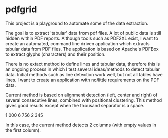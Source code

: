 pdfgrid
=======

This project is a playground to automate some of the data extraction.

The goal is to extract 'tabular' data from pdf files.
A lot of public data is still hidden within PDF reports. Although tools such as PDF2XL exist, I want to create an automated, command line driven application which extracts tabular data from PDF files.
The application is based on Apache's PDFBox to extract glyphs (characters) and their position.

There is no extact method to define lines and tabular data, therefore this is an ongoing process in which I test several ideas/methods to detect tabular data.
Initial methods such as line detection work well, but not all tables have lines. I want to create an application with no/little requirements on the PDF data.

Current method is based on alignment detection (left, center and right) of several consecutive lines, combined with positional clustering. 
This method gives good results except when the thousand separator is a space. 

1 000
    6
  756
2 345

In this case, the current method detects 2 columns (with empty values in the first column). 


